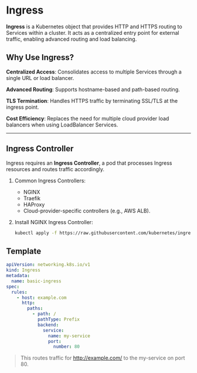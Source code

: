 # Ingress

**Ingress** is a Kubernetes object that provides HTTP and HTTPS routing to Services within a cluster. It acts as a centralized entry point for external traffic, enabling advanced routing and load balancing.

## **Why Use Ingress?**

**Centralized Access**:
Consolidates access to multiple Services through a single URL or load balancer.
   
**Advanced Routing**:
Supports hostname-based and path-based routing.
   
**TLS Termination**:
Handles HTTPS traffic by terminating SSL/TLS at the ingress point.

**Cost Efficiency**:
Replaces the need for multiple cloud provider load balancers when using LoadBalancer Services.

---

## **Ingress Controller**

Ingress requires an **Ingress Controller**, a pod that processes Ingress resources and routes traffic accordingly.

1. Common Ingress Controllers:
   - NGINX
   - Traefik
   - HAProxy
   - Cloud-provider-specific controllers (e.g., AWS ALB).

2. Install NGINX Ingress Controller:
   ```bash
   kubectl apply -f https://raw.githubusercontent.com/kubernetes/ingress-nginx/main/deploy/static/provider/cloud/deploy.yaml
   ```

## Template
```yaml
apiVersion: networking.k8s.io/v1
kind: Ingress
metadata:
  name: basic-ingress
spec:
  rules:
    - host: example.com
      http:
        paths:
          - path: /
            pathType: Prefix
            backend:
              service:
                name: my-service
                port:
                  number: 80
```
>This routes traffic for http://example.com/ to the my-service on port 80.